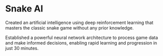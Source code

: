 # Snake AI

Created an artificial intelligence using deep reinforcement
learning that masters the classic snake game without any prior
knowledge.

Established a powerful neural network architecture to process
game data and make informed decisions, enabling rapid learning
and progression in just 30 minutes.


